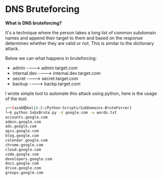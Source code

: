 # DNS Bruteforcing

**What is DNS bruteforcing?**

It's a technique where the person takes a long list of common subdomain names and append their target to them and based on the response determines whether they are valid or not. This is similar to the dictionary attack.

Below we can what happens in bruteforcing:

- admin             ---->      admin.target.com
- internal.dev    ---->      internal.dev.target.com
- secret             ---->      secret.target.com
- backup      ---->      backp.target.com

I wrote simple tool to automate this attack using python, here is the usage of the tool:

```bash
┌──(azab㉿kali)-[~/Python-Scripts/SubDomains-BruteForcer]
└─$ python SubsBrute.py -d google.com -w words.txt 
accounts.google.com
admin.google.com
ads.google.com
apis.google.com
blog.google.com
calendar.google.com
chrome.google.com
cloud.google.com
code.google.com
developers.google.com
docs.google.com
drive.google.com
groups.google.com
```